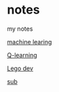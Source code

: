 # notes

my notes

[machine learing](machine_learning.md)

[Q-learning](Q-Learning.md)

[Lego dev](lego.md)

[sub ](sub/sub1.md)
